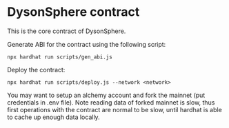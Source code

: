 # DysonSphere contract

This is the core contract of DysonSphere.

Generate ABI for the contract using the following script:

```shell
npx hardhat run scripts/gen_abi.js
```

Deploy the contract:

```shell
npx hardhat run scripts/deploy.js --network <network>
```

You may want to setup an alchemy account and fork the mainnet (put credentials in .env file). Note reading data of forked mainnet is slow, thus first operations with the contract are normal to be slow, until hardhat is able to cache up enough data locally.
